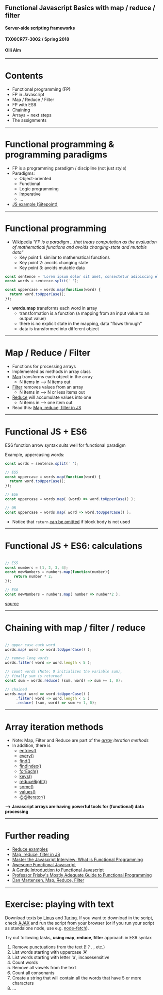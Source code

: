 
## Functional Javascript Basics with map / reduce / filter
#### Server-side scripting frameworks 
#### TX00CR77-3002 / Spring 2018
#### Olli Alm

---

# Contents

* Functional programming (FP)
* FP in Javascript
* Map / Reduce / Filter
* FP with ES6
* Chaining
* Arrays + next steps
* The assignments

---

# Functional programming & programming paradigms

* FP is a programming paradigm / discipline (not just style)
* Paradigms:
  * Object-oriented
  * Functional
  * Logic programming
  * Imperative 
  * ...
* [JS example (Sitepoint)](https://www.sitepoint.com/introduction-functional-javascript/)

---

# Functional programming

* [Wikipedia](https://en.wikipedia.org/wiki/Functional_programming) *"FP is a paradigm ...that treats computation as the evaluation of mathematical functions and avoids changing-state and mutable data"*
  * Key point 1: similar to mathematical functions
  * Key point 2: avoids changing state 
  * Key point 3: avoids mutable data

```javascript
const sentence = 'Lorem ipsum dolor sit amet, consectetur adipiscing elit.';
const words = sentence.split(' ');

const uppercase = words.map(function(word) {
  return word.toUpperCase();
});

```
* **words.map** transforms each word in array 
  * transformation is a function (a mapping from an input value to an output value)
  * there is no explicit state in the mapping, data "flows through"
  * data is transformed into different object

---

# Map / Reduce / Filter 

* Functions for processing arrays
* Implemented as methods in array class
* [Map](https://developer.mozilla.org/en-US/docs/Web/JavaScript/Reference/Global_Objects/Array/map) transforms each object in the array
  * N items in --> N items out
* [Filter](https://developer.mozilla.org/en-US/docs/Web/JavaScript/Reference/Global_Objects/Array/filter) removes values from an array
  * N items in --> N or less items out
* [Reduce](https://developer.mozilla.org/en-US/docs/Web/JavaScript/Reference/Global_Objects/Array/Reduce) will accumulate values into one
  * N items in --> one item out
* Read this: [Map, reduce, filter in JS](http://cryto.net/~joepie91/blog/2015/05/04/functional-programming-in-javascript-map-filter-reduce/)

---

# Functional JS + ES6

ES6 function arrow syntax suits well for functional paradigm

Example, uppercasing words:

```javascript
const words = sentence.split(' ');

// ES5 
const uppercase = words.map(function(word) {
  return word.toUpperCase();
});

// ES6 
const uppercase = words.map( (word) => word.toUpperCase() );

// OR 
const uppercase = words.map( word => word.toUpperCase() );
```

* Notice that `return` [can be omitted](https://developer.mozilla.org/en-US/docs/Web/JavaScript/Reference/Functions/Arrow_functions#Function_body) if block body is not used

---

# Functional JS + ES6: calculations

```javascript

// ES5
const numbers = [1, 2, 3, 4];
const newNumbers = numbers.map(function(number){
    return number * 2;
});

// ES6 
const newNumbers = numbers.map( number => number*2 );

```

[source](http://cryto.net/~joepie91/blog/2015/05/04/functional-programming-in-javascript-map-filter-reduce/)

---

# Chaining with map / filter / reduce

```javascript

// upper case each word
words.map( word => word.toUpperCase() );

// remove long words
words.filter( word => word.length < 5 );

// count words (Note: 0 initializes the variable sum), 
// finally sum is returned
const sum = words.reduce( (sum, word) => sum += 1, 0);

// chained
words.map( word => word.toUpperCase() )
     .filter( word => word.length < 5 )
     .reduce( (sum, word) => sum += 1, 0);


```
---

# Array iteration methods

* Note: Map, Filter and Reduce are part of the *[array](https://developer.mozilla.org/en-US/docs/Web/JavaScript/Reference/Global_Objects/Array) iteration methods*
* In addition, there is
  * [entries()](https://developer.mozilla.org/en-US/docs/Web/JavaScript/Reference/Global_Objects/Array/entries)
  * [every()](https://developer.mozilla.org/en-US/docs/Web/JavaScript/Reference/Global_Objects/Array/every)
  * [find()](https://developer.mozilla.org/en-US/docs/Web/JavaScript/Reference/Global_Objects/Array/find)
  * [findIndex()](https://developer.mozilla.org/en-US/docs/Web/JavaScript/Reference/Global_Objects/Array/findIndex)
  * [forEach()](https://developer.mozilla.org/en-US/docs/Web/JavaScript/Reference/Global_Objects/Array/forEach)
  * [keys()](https://developer.mozilla.org/en-US/docs/Web/JavaScript/Reference/Global_Objects/Array/keys)
  * [reduceRight()](https://developer.mozilla.org/en-US/docs/Web/JavaScript/Reference/Global_Objects/Array/reduceRight)
  * [some()](https://developer.mozilla.org/en-US/docs/Web/JavaScript/Reference/Global_Objects/Array/some)
  * [values()](https://developer.mozilla.org/en-US/docs/Web/JavaScript/Reference/Global_Objects/Array/values)
  * [@@iterator()](https://developer.mozilla.org/en-US/docs/Web/JavaScript/Reference/Global_Objects/Array/@@iterator)

**--> Javascript arrays are having powerful tools for (functional) data processing**

---

# Further reading

* [Reduce examples](http://www.programwitherik.com/functional-javascript-with-reduce/)
* [Map, reduce, filter in JS](http://cryto.net/~joepie91/blog/2015/05/04/functional-programming-in-javascript-map-filter-reduce/)
* [Master the Javascript Interview: What is Functional Programming](https://medium.com/javascript-scene/master-the-javascript-interview-what-is-functional-programming-7f218c68b3a0)
* [Awesome Functional Javascript](https://github.com/stoeffel/awesome-fp-js)
* [A Gentle Introduction to Functional Javascript](http://jrsinclair.com/articles/2016/gentle-introduction-to-functional-javascript-intro/)
* [Professor Frisby's Mostly Adequate Guide to Functional Programming](https://github.com/MostlyAdequate/mostly-adequate-guide)
* [Dan Martensen, Map, Reduce, Filter](https://danmartensen.svbtle.com/javascripts-map-reduce-and-filter)

---

# Exercise: playing with text

Download texts by [Linus](https://gist.githubusercontent.com/OAlm/fc8d4c6eadb057ddbb68959743713c69/raw/4b3a7a1cbdecba5ed71fd49f9c651874067e65ad/linus.txt) and [Turing](https://gist.githubusercontent.com/OAlm/5cda155b75b048d9c82bc5fde5606d81/raw/e0dd59c8987ff8a0861f22d133d32ef83d751a80/turing.txt). If you want to download in the script, check [AJAX](https://patrick-ausderau.github.io/Node.js-course/Slides/ES6/4-ES6-promise-fetch.html) and run the script from your browser (or if you run your script as standalone node, use e.g. [node-fetch](https://www.npmjs.com/package/node-fetch)).

Try out following tasks, **using map, reduce, filter** approach in ES6 syntax

1. Remove punctuations from the text (! ? . , etc.) 
2. List words starting with uppercase 'A'
3. List words starting with letter 'a', incasesensitive
4. Count words
5. Remove all vowels from the text
6. Count all consonants
7. Create a string that will contain all the words that have 5 or more characters
8. ...

